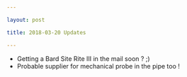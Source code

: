 ```yaml
---

layout: post

title: 2018-03-20 Updates

---
```



-   Getting a Bard Site Rite III in the mail soon ? ;)
-   Probable supplier for mechanical probe in the pipe too !

